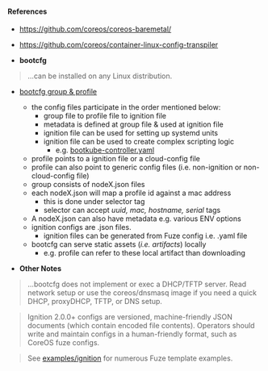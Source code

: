 #### References

- https://github.com/coreos/coreos-baremetal/
- https://github.com/coreos/container-linux-config-transpiler

- **bootcfg**

> ...can be installed on any Linux distribution.

- [bootcfg group & profile](https://github.com/coreos/coreos-baremetal/blob/master/Documentation/bootcfg.md)
  - the config files participate in the order mentioned below:
    - group file to profile file to ignition file
    - metadata is defined at group file & used at ignition file
    - ignition file can be used for setting up systemd units
    - ignition file can be used to create complex scripting logic
      - e.g. [bootkube-controller.yaml](https://github.com/coreos/coreos-baremetal/blob/master/examples/ignition/bootkube-controller.yaml#L148)
  - profile points to a ignition file or a cloud-config file
  - profile can also point to generic config files (i.e. non-ignition or non-cloud-config file)
  - group consists of nodeX.json files
  - each nodeX.json will map a profile id against a mac address
    - this is done under selector tag
    - selector can accept *uuid, mac, hostname, serial* tags
  - A nodeX.json can also have metadata e.g. various ENV options
  - ignition configs are .json files.
    - ignition files can be generated from Fuze config i.e. .yaml file
  - bootcfg can serve static assets (*i.e. artifacts*) locally
    - e.g. profile can refer to these local artifact than downloading
  
- **Other Notes**

> ...bootcfg does not implement or exec a DHCP/TFTP server. Read network setup or use the 
  coreos/dnsmasq image if you need a quick DHCP, proxyDHCP, TFTP, or DNS setup.

> Ignition 2.0.0+ configs are versioned, machine-friendly JSON documents 
  (which contain encoded file contents). Operators should write and maintain 
  configs in a human-friendly format, such as CoreOS fuze configs.

> See [examples/ignition](https://github.com/coreos/coreos-baremetal/tree/master/examples/ignition)
  for numerous Fuze template examples.
